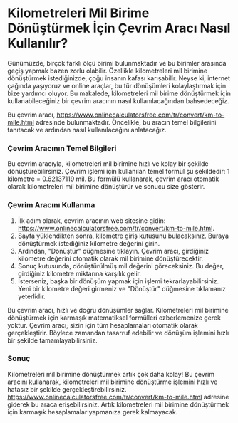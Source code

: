 Kilometreleri Mil Birime Dönüştürmek İçin Çevrim Aracı Nasıl Kullanılır?
========================================================================

Günümüzde, birçok farklı ölçü birimi bulunmaktadır ve bu birimler arasında geçiş yapmak bazen zorlu olabilir. Özellikle kilometreleri mil birimine dönüştürmek istediğinizde, çoğu insanın kafası karışabilir. Neyse ki, internet çağında yaşıyoruz ve online araçlar, bu tür dönüşümleri kolaylaştırmak için bize yardımcı oluyor. Bu makalede, kilometreleri mil birime dönüştürmek için kullanabileceğiniz bir çevrim aracının nasıl kullanılacağından bahsedeceğiz.

Bu çevrim aracı, <https://www.onlinecalculatorsfree.com/tr/convert/km-to-mile.html> adresinde bulunmaktadır. Öncelikle, bu aracın temel bilgilerini tanıtacak ve ardından nasıl kullanılacağını anlatacağız.

### Çevrim Aracının Temel Bilgileri

Bu çevrim aracıyla, kilometreleri mil birimine hızlı ve kolay bir şekilde dönüştürebilirsiniz. Çevrim işlemi için kullanılan temel formül şu şekildedir: 1 kilometre = 0.62137119 mil. Bu formülü kullanarak, çevrim aracı otomatik olarak kilometreleri mil birimine dönüştürür ve sonucu size gösterir.

### Çevrim Aracını Kullanma

1. İlk adım olarak, çevrim aracının web sitesine gidin: <https://www.onlinecalculatorsfree.com/tr/convert/km-to-mile.html>.
2. Sayfa yüklendikten sonra, kilometre giriş kutusunu bulacaksınız. Buraya dönüştürmek istediğiniz kilometre değerini girin.
3. Ardından, "Dönüştür" düğmesine tıklayın. Çevrim aracı, girdiğiniz kilometre değerini otomatik olarak mil birimine dönüştürecektir.
4. Sonuç kutusunda, dönüştürülmüş mil değerini göreceksiniz. Bu değer, girdiğiniz kilometre miktarına karşılık gelir.
5. İsterseniz, başka bir dönüşüm yapmak için işlemi tekrarlayabilirsiniz. Yeni bir kilometre değeri girmeniz ve "Dönüştür" düğmesine tıklamanız yeterlidir.

Bu çevrim aracı, hızlı ve doğru dönüşümler sağlar. Kilometreleri mil birimine dönüştürmek için karmaşık matematiksel formülleri ezberlemenize gerek yoktur. Çevrim aracı, sizin için tüm hesaplamaları otomatik olarak gerçekleştirir. Böylece zamandan tasarruf edebilir ve dönüşüm işlemini hızlı bir şekilde tamamlayabilirsiniz.

### Sonuç

Kilometreleri mil birimine dönüştürmek artık çok daha kolay! Bu çevrim aracını kullanarak, kilometreleri mil birimine dönüştürme işlemini hızlı ve hatasız bir şekilde gerçekleştirebilirsiniz. <https://www.onlinecalculatorsfree.com/tr/convert/km-to-mile.html> adresine giderek bu araca erişebilirsiniz. Artık kilometreleri mil birimine dönüştürmek için karmaşık hesaplamalar yapmanıza gerek kalmayacak.